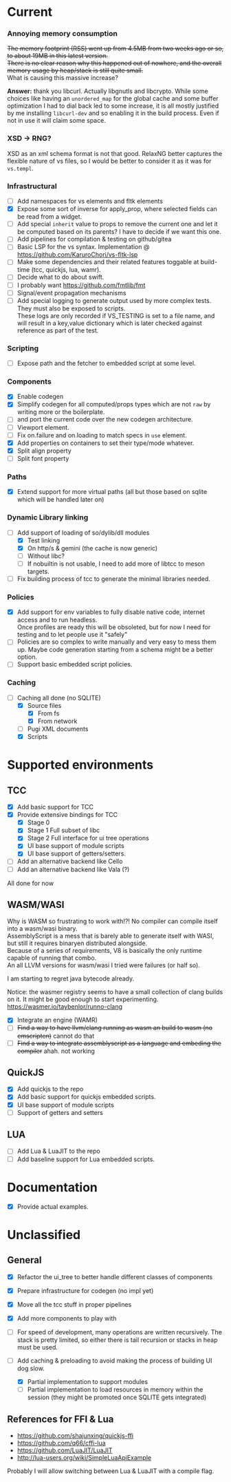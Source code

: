 # Current

### Annoying memory consumption

~~The memory footprint (RSS) went up from 4.5MB from two weeks ago or so, to about 19MB in this latest version.~~  
~~There is no clear reason why this happened out of nowhere, and the overall memory usage by heap/stack is still quite small.~~    
What is causing this massive increase?  

**Answer:** thank you libcurl. Actually libgnutls and libcrypto. While some choices like having an `unordered_map` for the global cache and some buffer optimization I had to dial back led to some increase, it is all mostly justified by me installing `libcurl-dev` and so enabling it in the build process. Even if not in use it will claim some space.

### XSD -> RNG?

XSD as an xml schema format is not that good. RelaxNG better captures the flexible nature of vs files, so I would be better to consider it as it was for `vs.templ`.

### Infrastructural
- [ ] Add namespaces for vs elements and fltk elements
- [x] Expose some sort of inverse for apply_prop, where selected fields can be read from a widget.
- [ ] Add special `inherit` value to props to remove the current one and let it be computed based on its parents? I have to decide if we want this one.
- [ ] Add pipelines for compilation & testing on github/gitea
- [ ] Basic LSP for the vs syntax. Implementation @ https://github.com/KaruroChori/vs-fltk-lsp
- [ ] Make some dependencies and their related features toggable at build-time (tcc, quickjs, lua, wamr).
- [ ] Decide what to do about swift.
- [ ] I probably want https://github.com/fmtlib/fmt
- [ ] Signal/event propagation mechanisms
- [ ] Add special logging to generate output used by more complex tests. They must also be exposed to scripts.  
      These logs are only recorded if VS_TESTING is set to a file name, and will result in a key,value dictionary which is later checked against reference as part of the test. 

### Scripting
- [ ] Expose path and the fetcher to embedded script at some level.

### Components
- [x] Enable codegen
- [x] Simplify codegen for all computed/props types which are not `raw` by writing more or the boilerplate.
- [ ] and port the current code over the new codegen architecture.
- [ ] Viewport element.
- [ ] Fix on.failure and on.loading to match specs in `use` element.
- [x] Add properties on containers to set their type/mode whatever.
- [x] Split align property
- [ ] Split font property

### Paths
- [x] Extend support for more virtual paths (all but those based on sqlite which will be handled later on)


### Dynamic Library linking

- [ ] Add support of loading of so/dylib/dll modules
  - [x] Test linking
  - [x] On http/s & gemini (the cache is now generic)
  - [ ] Without libc?
  - [ ] If nobuiltin is not usable, I need to add more of libtcc to meson targets.
- [ ] Fix building process of tcc to generate the minimal libraries needed.

### Policies

- [x] Add support for env variables to fully disable native code, internet access and to run headless.  
       Once profiles are ready this will be obsoleted, but for now I need for testing and to let people use it "safely"
- [ ] Policies are so complex to write manually and very easy to mess them up.
      Maybe code generation starting from a schema might be a better option.
- [ ] Support basic embedded script policies.

### Caching

- [ ] Caching all done (no SQLITE)
  - [x] Source files
    - [x] From fs
    - [x] From network
  - [ ] Pugi XML documents
  - [x] Scripts 

# Supported environments


## TCC

- [x] Add basic support for TCC
- [x] Provide extensive bindings for TCC
  - [x] Stage 0
  - [x] Stage 1 Full subset of libc
  - [x] Stage 2 Full interface for ui tree operations
  - [x] UI base support of module scripts
  - [x] UI base support of getters/setters.
- [ ] Add an alternative backend like Cello
- [ ] Add an alternative backend like Vala (?)

All done for now

## WASM/WASI

Why is WASM so frustrating to work with!?! No compiler can compile itself into a wasm/wasi binary.  
AssemblyScript is a mess that is barely able to generate itself with WASI, but still it requires binaryen distributed alongside.  
Because of a series of requirements, V8 is basically the only runtime capable of running that combo.  
An all LLVM versions for wasm/wasi I tried were failures (or half so).

I am starting to regret java bytecode already.

Notice: the wasmer registry seems to have a small collection of clang builds on it. It might be good enough to start experimenting.  
https://wasmer.io/taybenlor/runno-clang

- [x] Integrate an engine (WAMR)
- [ ] ~~Find a way to have llvm/clang running as wasm an build to wasm (no emscripten)~~ cannot do that
- [ ] ~~Find a way to integrate assemblyscript as a language and embeding the compiler~~ ahah. not working

## QuickJS

- [x] Add quickjs to the repo
- [x] Add basic support for quickjs embedded scripts.
- [x] UI base support of module scripts
- [ ] Support of getters and setters

## LUA

- [ ] Add Lua & LuaJIT to the repo
- [ ] Add baseline support for Lua embedded scripts.

# Documentation

- [x] Provide actual examples.

# Unclassified

## General

- [x] Refactor the ui_tree to better handle different classes of components
- [x] Prepare infrastructure for codegen (no impl yet)
- [x] Move all the tcc stuff in proper pipelines
- [x] Add more components to play with

- [ ] For speed of development, many operations are written recursively.
      The stack is pretty limited, so either there is tail recursion or stacks in heap must be used.
- [ ] Add caching & preloading to avoid making the process of building UI dog slow.
  - [x] Partial implementation to support modules
  - [ ] Partial implementation to load resources in memory within the session (they might be promoted once SQLITE gets integrated)

## References for FFI & Lua

- https://github.com/shajunxing/quickjs-ffi
- https://github.com/q66/cffi-lua
- https://github.com/LuaJIT/LuaJIT
- http://lua-users.org/wiki/SimpleLuaApiExample

Probably I will allow switching between Lua & LuaJIT with a compile flag.
